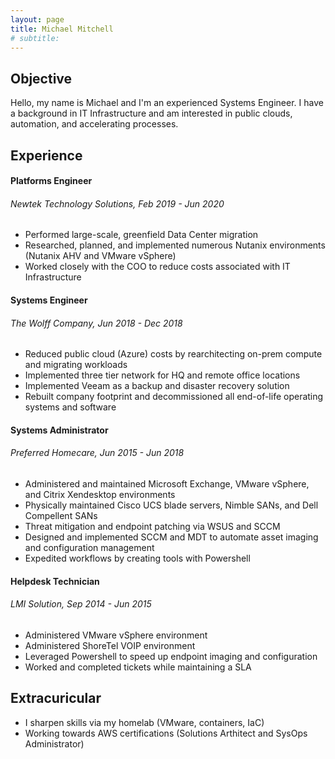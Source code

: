 ```yaml
---
layout: page
title: Michael Mitchell
# subtitle:
---
```


## Objective
Hello, my name is Michael and I'm an experienced Systems Engineer. I have a background in IT Infrastructure and am interested in public clouds, automation, and accelerating processes.

<!-- ## Proficiencies
- thing
- thing
- thing -->

## Experience
#### Platforms Engineer
###### Newtek Technology Solutions, Feb 2019 - Jun 2020
- Performed large-scale, greenfield Data Center migration
- Researched, planned, and implemented numerous Nutanix environments (Nutanix AHV and VMware vSphere)
- Worked closely with the COO to reduce costs associated with IT Infrastructure

#### Systems Engineer
###### The Wolff Company, Jun 2018 - Dec 2018
- Reduced public cloud (Azure) costs by rearchitecting on-prem compute and migrating workloads
- Implemented three tier network for HQ and remote office locations
- Implemented Veeam as a backup and disaster recovery solution
- Rebuilt company footprint and decommissioned all end-of-life operating systems and software

#### Systems Administrator
###### Preferred Homecare, Jun 2015 - Jun 2018
- Administered and maintained Microsoft Exchange, VMware vSphere, and Citrix Xendesktop environments
- Physically maintained Cisco UCS blade servers, Nimble SANs, and Dell Compellent SANs
- Threat mitigation and endpoint patching via WSUS and SCCM
- Designed and implemented SCCM and MDT to automate asset imaging and configuration management
- Expedited workflows by creating tools with Powershell

#### Helpdesk Technician
###### LMI Solution, Sep 2014 - Jun 2015
- Administered VMware vSphere environment
- Administered ShoreTel VOIP environment
- Leveraged Powershell to speed up endpoint imaging and configuration
- Worked and completed tickets while maintaining a SLA

## Extracuricular
- I sharpen skills via my homelab (VMware, containers, IaC)
- Working towards AWS certifications (Solutions Arthitect and SysOps Administrator)
